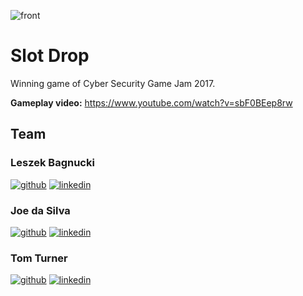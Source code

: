 ![front](https://tomturnerblog.files.wordpress.com/2017/06/slot_drop_press_image_001.png)
# Slot Drop 
Winning game of Cyber Security Game Jam 2017. 

**Gameplay video:** https://www.youtube.com/watch?v=sbF0BEep8rw

## Team
### Leszek Bagnucki 
[![github](https://cloud.githubusercontent.com/assets/17016297/18839843/0e06a67a-83d2-11e6-993a-b35a182500e0.png)][1]
[![linkedin](https://cloud.githubusercontent.com/assets/17016297/18839848/0fc7e74e-83d2-11e6-8c6a-277fc9d6e067.png)][2]
### Joe da Silva
[![github](https://cloud.githubusercontent.com/assets/17016297/18839843/0e06a67a-83d2-11e6-993a-b35a182500e0.png)][7]
[![linkedin](https://cloud.githubusercontent.com/assets/17016297/18839848/0fc7e74e-83d2-11e6-8c6a-277fc9d6e067.png)][8]
### Tom Turner
[![github](https://cloud.githubusercontent.com/assets/17016297/18839843/0e06a67a-83d2-11e6-993a-b35a182500e0.png)][11]
[![linkedin](https://cloud.githubusercontent.com/assets/17016297/18839848/0fc7e74e-83d2-11e6-8c6a-277fc9d6e067.png)][12]



[1]: https://github.com/med1337/
[2]: https://www.linkedin.com/in/leszek-bagnucki/
[7]: https://github.com/Jdasi
[8]: https://www.linkedin.com/in/dasilva-joe/
[11]: https://github.com/TomTurner2
[12]: https://www.linkedin.com/in/tomturner2/
